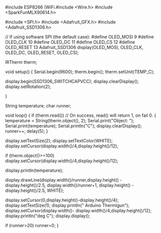 #include ESP8266  (WiFi.#include <Wire.h> 
#include <SparkFunMLX90614.h> 

#include <SPI.h>
#include <Adafruit_GFX.h>
#include <Adafruit_SSD1306.h>

// If using software SPI (the default case):
#define OLED_MOSI   9
#define OLED_CLK   10
#define OLED_DC    11
#define OLED_CS    12
#define OLED_RESET 13
Adafruit_SSD1306 display(OLED_MOSI, OLED_CLK, OLED_DC, OLED_RESET, OLED_CS);

IRTherm therm;

void setup() 
{
  Serial.begin(9600); 
  therm.begin(); 
  therm.setUnit(TEMP_C); 

   display.begin(SSD1306_SWITCHCAPVCC);
   display.clearDisplay();
   display.setRotation(2);
  
}

String temperature; 
char runner;

void loop() 
{
  if (therm.read()) // On success, read() will return 1, on fail 0.
  {
    temperature = String(therm.object(), 2);
    Serial.print("Object: ");
    Serial.print(temperature); Serial.println("C");
    display.clearDisplay();
    runner++;
    delay(5);
  }

  display.setTextSize(2);
  display.setTextColor(WHITE);
  display.setCursor(display.width()/4,display.height()/12);
  
  if (therm.object()>=100)
  display.setCursor(display.width()/4,display.height()/12);
  
  display.println(temperature);

  display.drawLine(display.width()/runner,display.height() - display.height()/2.5, display.width()/runner+1, display.height() - display.height()/2.5, WHITE);

  display.setCursor(0,display.height()-display.height()/4);
  display.setTextSize(1);
  display.println("   Arduino Thermlgun");
  display.setCursor(display.width()- display.width()/4,display.height()/12);
  display.println("deg C");
  display.display();

  if (runner>20)
  runner=0;
}
